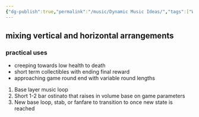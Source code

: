 ```yaml
---
{"dg-publish":true,"permalink":"/music/Dynamic Music Ideas/","tags":["Wwise","music","arrangement","gamedev","videogames"]}
---
```



## mixing vertical and horizontal arrangements
### practical uses
- creeping towards low health to death
- short term collectibles with ending final reward 
- approaching game round end with variable round lengths 

1. Base layer music loop 
2. Short 1-2 bar ostinato that raises in volume base on game parameters
3. New base loop, stab, or fanfare to transition to once new state is reached 
